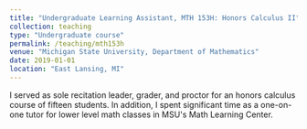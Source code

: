```yaml
---
title: "Undergraduate Learning Assistant, MTH 153H: Honors Calculus II"
collection: teaching
type: "Undergraduate course"
permalink: /teaching/mth153h
venue: "Michigan State University, Department of Mathematics"
date: 2019-01-01
location: "East Lansing, MI"
---
```


I served as sole recitation leader, grader, and proctor for an honors calculus course of fifteen students.  In addition, I spent significant time as a one-on-one tutor for lower level math classes in MSU's Math Learning Center.  
